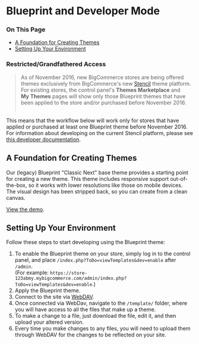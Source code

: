# Blueprint and Developer Mode

<div class="otp" id="no-index">

### On This Page
- [A Foundation for Creating Themes](#a-foundation-for-creating-themes)
- [Setting Up Your Environment](#setting-up-your-environment)

</div> 

<div class="HubBlock--callout">
<div class="CalloutBlock--warning">
<div class="HubBlock-content">
    
<!-- theme: warning -->

### Restricted/Grandfathered Access
> As of November 2016, new BigCommerce stores are being offered themes exclusively from BigCommerce's new <a href="https://support.bigcommerce.com/articles/Public/The-Stencil-Theme-Platform" target="_blank">Stencil</a> theme platform. For existing stores, the control panel's <NOBR><b>Themes Marketplace</b></nobr> and <NOBR><b>My Themes</b></nobr> pages will show only those Blueprint themes that have been applied to the store and/or purchased before November 2016. <br><br> 

This means that the workflow below will work only for stores that have applied or purchased at least one Blueprint theme before November 2016. For information about developing on the current Stencil platform, please see <a href="https://stencil.bigcommerce.com/docs/" target="_blank">this developer documentation</a>.

</div>
</div>
</div>

## A Foundation for Creating Themes 

Our (legacy) Blueprint "Classic Next" base theme provides a starting point for creating a new theme. This theme includes responsive support out-of-the-box, so it works with lower resolutions like those on mobile devices. The visual design has been stripped back, so you can create from a clean canvas.

<a href="https://blueprint-demo.mybigcommerce.com" target="_blank">View the demo</a>.

## Setting Up Your Environment 

Follow these steps to start developing using the Blueprint theme:

1.  To enable the Blueprint theme on your store, simply log in to the control panel, and place <NOBR>`/index.php?ToDo=viewTemplates&dev=enable` </nobr>after `/admin`.<br>
    (For example: <NOBR>`https://store-123abmy.mybigcommerce.com/admin/index.php?ToDo=viewTemplates&dev=enable`.</nobr>)
2.  Apply the Blueprint theme.
3.  Connect to the site via <a href="https://forum.bigcommerce.com/s/article/File-Access-WebDAV" target="_blank">WebDAV</a>.
4.  Once connected via WebDav, navigate to the `/template/` folder, where you will have access to all the files that make up a theme.
5.  To make a change to a file, just download the file, edit it, and then upload your altered version.
6.  Every time you make changes to any files, you will need to upload them through WebDAV for the changes to be reflected on your site.
